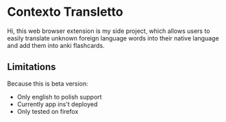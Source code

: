 # Contexto Transletto
Hi, this web browser extension is my side project, which allows users to easily translate unknown foreign language words into their native language and add them into anki flashcards.

## Limitations
Because this is beta version:
- Only english to polish support
- Currently app ins't deployed
- Only tested on firefox
